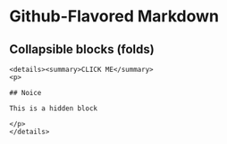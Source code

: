 # Github-Flavored Markdown

## Collapsible blocks (folds)
```
<details><summary>CLICK ME</summary>
<p>

## Noice

This is a hidden block

</p>
</details>
```

